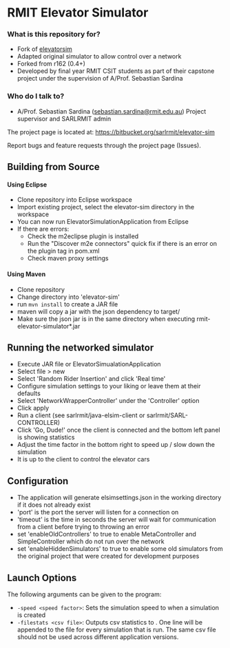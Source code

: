# RMIT Elevator Simulator #

### What is this repository for? ###

* Fork of [elevatorsim](http://sourceforge.net/projects/elevatorsim)
* Adapted original simulator to allow control over a network
* Forked from r162 (0.4+)
* Developed by final year RMIT CSIT students as part of their capstone project
under the supervision of A/Prof. Sebastian Sardina

### Who do I talk to? ###

* A/Prof. Sebastian Sardina (sebastian.sardina@rmit.edu.au)
Project supervisor and SARLRMIT admin


The project page is located at:
https://bitbucket.org/sarlrmit/elevator-sim

Report bugs and feature requests through the project page (Issues).

## Building from Source ##

#### Using Eclipse ####

* Clone repository into Eclipse workspace
* Import existing project, select the elevator-sim directory in the workspace
* You can now run ElevatorSimulationApplication from Eclipse
* If there are errors:
    * Check the m2eclipse plugin is installed
    * Run the "Discover m2e connectors" quick fix if there is an error on the
    plugin tag in pom.xml
    * Check maven proxy settings

#### Using Maven ####

* Clone repository
* Change directory into 'elevator-sim'
* run `mvn install` to create a JAR file
* maven will copy a jar with the json dependency to target/
* Make sure the json jar is in the same directory when executing rmit-elevator-simulator\*.jar

## Running the networked simulator ##

* Execute JAR file or ElevatorSimualationApplication
* Select file > new
* Select 'Random Rider Insertion' and click 'Real time'
* Configure simulation settings to your liking or leave them at their defaults
* Select 'NetworkWrapperController' under the 'Controller' option
* Click apply
* Run a client (see sarlrmit/java-elsim-client or sarlrmit/SARL-CONTROLLER)
* Click 'Go, Dude!' once the client is connected and the bottom left panel
is showing statistics
* Adjust the time factor in the bottom right to speed up / slow down the simulation
* It is up to the client to control the elevator cars

## Configuration ##
* The application will generate elsimsettings.json in the working directory if it
does not already exist
* 'port' is the port the server will listen for a connection on
* 'timeout' is the time in seconds the server will wait for communication from a
client before trying to throwing an error
* set 'enableOldControllers' to true to enable MetaController and SimpleController
which do not run over the network
* set 'enableHiddenSimulators' to true to enable some old simulators from the original
project that were created for development purposes

## Launch Options ##

The following arguments can be given to the program:

* `-speed <speed factor>`: Sets the simulation speed to <speed factor> when a
simulation is created
* `-filestats <csv file>`: Outputs csv statistics to <csv file>. One line
will be appended to the file for every simulation that is run. The same csv file
should not be used across different application versions.